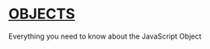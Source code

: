 # [OBJECTS](https://www.youtube.com/watch?v=napDjGFjHR0)
Everything you need to know about the JavaScript Object
